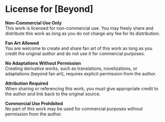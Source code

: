 # License for [Beyond]

**Non-Commercial Use Only**  
This work is licensed for non-commercial use. You may freely share and distribute this work as long as you do not charge any fee for its distribution.

**Fan Art Allowed**  
You are welcome to create and share fan art of this work as long as you credit the original author and do not use it for commercial purposes.

**No Adaptations Without Permission**  
Creating derivative works, such as translations, novelizations, or adaptations (beyond fan art), requires explicit permission from the author.

**Attribution Required**  
When sharing or referencing this work, you must give appropriate credit to the author and link back to the original source.

**Commercial Use Prohibited**  
No part of this work may be used for commercial purposes without permission from the author.
